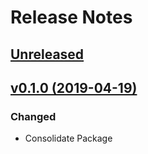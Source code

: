 # Release Notes

## [Unreleased](https://github.com/ixocreate/resource-package/compare/0.1.0...develop)

## [v0.1.0 (2019-04-19)](https://github.com/ixocreate/resource-package/compare/master...0.1.0)

### Changed
- Consolidate Package

